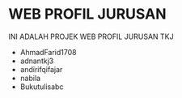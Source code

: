 # WEB PROFIL JURUSAN
INI ADALAH PROJEK WEB PROFIL JURUSAN TKJ
- AhmadFarid1708
- adnantkj3
- andirifqifajar
- nabila
- Bukutulisabc

